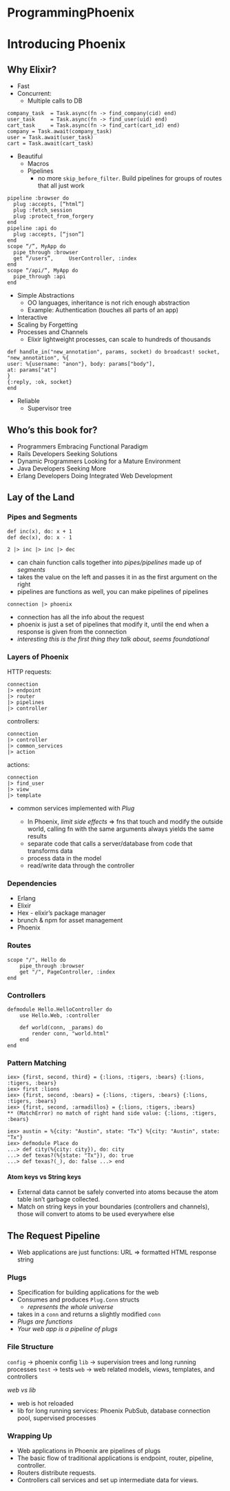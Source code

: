 # ProgrammingPhoenix
# Introducing Phoenix

## Why Elixir?

- Fast
- Concurrent:
	- Multiple calls to DB

```
company_task  = Task.async(fn -> find_company(cid) end)
user_task     = Task.async(fn -> find_user(uid) end)
cart_task     = Task.async(fn -> find_cart(cart_id) end)
company = Task.await(company_task)
user = Task.await(user_task)
cart = Task.await(cart_task)
```

- Beautiful
	- Macros
	- Pipelines
		- no more `skip_before_filter`. Build pipelines for groups of routes that all just work

```
pipeline :browser do
  plug :accepts, [“html”]
  plug :fetch_session
  plug :protect_from_forgery
end
pipeline :api do
  plug :accepts, [“json”]
end
scope “/”, MyApp do
  pipe_through :browser
  get “/users”,     UserController, :index
end
scope “/api/“, MyApp do
  pipe_through :api
end
```

- Simple Abstractions
	- OO languages, inheritance is not rich enough abstraction
	- Example: Authentication (touches all parts of an app)
-  Interactive
- Scaling by Forgetting
- Processes and Channels
	- Elixir lightweight processes, can scale to hundreds of thousands

```
def handle_in("new_annotation", params, socket) do broadcast! socket, "new_annotation", %{
user: %{username: "anon"}, body: params["body"],
at: params["at"]
}
{:reply, :ok, socket}
end
```
- Reliable
	- Supervisor tree

## Who’s this book for?
- Programmers Embracing Functional Paradigm
- Rails Developers Seeking Solutions
- Dynamic Programmers Looking for a Mature Environment
- Java Developers Seeking More
- Erlang Developers Doing Integrated Web Development

## Lay of the Land
### Pipes and Segments
```
def inc(x), do: x + 1
def dec(x), do: x - 1

2 |> inc |> inc |> dec
```
- can chain function calls together into *pipes/pipelines* made up of *segments*
- takes the value on the left and passes it in as the first argument on the right
- pipelines are functions as well, you can make pipelines of pipelines

`connection |> phoenix`
- connection has all the info about the request
- phoenix is just a set of pipelines that modify it, until the end when a response is given from the connection
- *interesting this is the first thing they talk about*, *seems foundational*

### Layers of Phoenix

HTTP requests:
```
connection
|> endpoint
|> router
|> pipelines
|> controller
```

controllers:
```
connection
|> controller
|> common_services
|> action
```

actions:
```
connection
|> find_user
|> view
|> template
```

- common services implemented with *Plug*

	- In Phoenix, *limit side effects* => fns that touch and modify the outside world, calling fn with the same arguments always yields the same results
	- separate code that calls a server/database from code that transforms data
	- process data in the model
	- read/write data through the controller

### Dependencies
- Erlang
- Elixir
- Hex - elixir’s package manager
- brunch & npm for asset management
- Phoenix


### Routes
```
scope "/", Hello do
	pipe_through :browser
	get "/", PageController, :index
end
```

### Controllers
```
defmodule Hello.HelloController do
	use Hello.Web, :controller

	def world(conn, _params) do
		render conn, "world.html"
	end
end
```

### Pattern Matching
```
iex> {first, second, third} = {:lions, :tigers, :bears} {:lions, :tigers, :bears}
iex> first :lions
iex> {first, second, :bears} = {:lions, :tigers, :bears} {:lions, :tigers, :bears}
iex> {first, second, :armadillos} = {:lions, :tigers, :bears}
** (MatchError) no match of right hand side value: {:lions, :tigers, :bears}

iex> austin = %{city: "Austin", state: "Tx"} %{city: "Austin", state: "Tx"}
iex> defmodule Place do
...> def city(%{city: city}), do: city
...> def texas?(%{state: "Tx"}), do: true
...> def texas?(_), do: false ...> end
```

#### Atom keys vs String keys
- External data cannot be safely converted into atoms because the atom table isn’t garbage collected.
- Match on string keys in your boundaries (controllers and channels), those will convert to atoms to be used everywhere else

## The Request Pipeline
- Web applications are just functions: URL => formatted HTML response string

### Plugs
- Specification for building applications for the web
- Consumes and produces `Plug.Conn` structs
	- *represents the whole universe*
- takes in a `conn` and returns a slightly modified `conn`
- *Plugs are functions*
- *Your web app is a pipeline of plugs*

### File Structure
`config` -> phoenix config
`lib` -> supervision trees and long running processes
`test` -> tests
`web` -> web related models, views, templates, and controllers

*web vs lib*
- web is hot reloaded
- lib for long running services: Phoenix PubSub, database connection pool, supervised processes

### Wrapping Up
- Web applications in Phoenix are pipelines of plugs
- The basic flow of traditional applications is endpoint, router, pipeline, controller.
- Routers distribute requests.
- Controllers call services and set up intermediate data for views.
